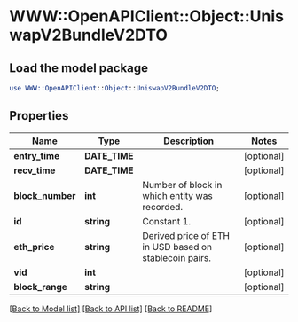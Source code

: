 # WWW::OpenAPIClient::Object::UniswapV2BundleV2DTO

## Load the model package
```perl
use WWW::OpenAPIClient::Object::UniswapV2BundleV2DTO;
```

## Properties
Name | Type | Description | Notes
------------ | ------------- | ------------- | -------------
**entry_time** | **DATE_TIME** |  | [optional] 
**recv_time** | **DATE_TIME** |  | [optional] 
**block_number** | **int** | Number of block in which entity was recorded. | [optional] 
**id** | **string** | Constant 1. | [optional] 
**eth_price** | **string** | Derived price of ETH in USD based on stablecoin pairs. | [optional] 
**vid** | **int** |  | [optional] 
**block_range** | **string** |  | [optional] 

[[Back to Model list]](../README.md#documentation-for-models) [[Back to API list]](../README.md#documentation-for-api-endpoints) [[Back to README]](../README.md)


